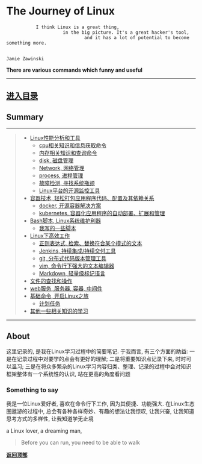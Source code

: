 # The Journey of Linux

```
           I think Linux is a great thing,
                     in the big picture. It's a great hacker's tool,
                             and it has a lot of potential to become something more.
                             
                                                                            Jamie Zawinski
```

**There are various commands which funny and useful**

---
[进入目录](table-of-contents.md)
---

## Summary

---
> + [Linux性能分析和工具](./performance)
>     + [cpu相关知识和信息获取命令](./performance/cpu)
>     + [内存相关知识和查询命令](./performance/memory)
>     + [disk, 磁盘管理](./performance/disk)
>     + [Network, 网络管理](./performance/network)
>     + [process, 进程管理](./performance/process)
>     + [故障检测, 寻找系统瓶颈](./performance/troubleshoot)
>     + [Linux平台的开源监控工具](./performance/real-time)
> + [容器技术, 轻松打包应用程序代码、配置及其依赖关系](./container)
>     + [docker, 开源容器解决方案](./container/docker)
>     + [kubernetes, 容器化应用程序的自动部署、扩展和管理](./container/kubernetes)
> + [Bash脚本, Linux系统维护利器](./bash)
>     + [我写的一些脚本](./bash/my)
> + [Linux下高效工作](./efficiency)
>     + [正则表达式, 检索、替换符合某个模式的文本](./efficiency/regular_expression)
>     + [Jenkins, 持续集成/持续交付工具](./efficiency/jenkins)
>     + [git, 分布式代码版本管理工具](./efficiency/git)
>     + [vim, 命令行下强大的文本编辑器](./efficiency/vim)
>     + [Markdown, 轻量级标记语言](./efficiency/vim)
> + [文件的查找和操作](./file)
> + [web服务, 服务器, 容器, 中间件](./web)
> + [基础命令, 开启Linux之旅](./common)
>     + [计划任务](./common/schedule)
> + [其他一些相关知识的学习](./less-is-more)
---

## About

这里记录的, 是我在Linux学习过程中的简要笔记. 于我而言, 有三个方面的助益: 一是在记录过程中对要学的点会有更好的理解; 二是将重要知识点记录下来, 时时可以温习; 三是在将众多繁杂的Linux学习内容归类、整理、记录的过程中会对知识框架整体有一个系统性的认识, 站在更高的角度看问题

### Something to say

我是一位Linux爱好者, 喜欢在命令行下工作, 因为其便捷、功能强大. 在Linux生态圈遨游的过程中, 总会有各种各样奇妙、有趣的想法让我惊叹, 让我兴奋, 让我知道思考方式的多样性, 让我知道学无止境

a Linux lover, a dreaming man, 

> Before you can run, you need to be able to walk

**[返回顶部](#readme)**

